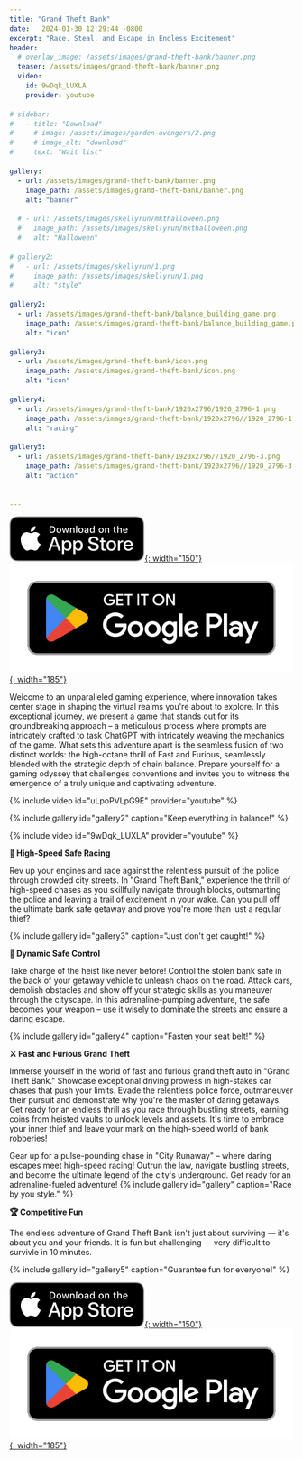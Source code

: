 ```yaml
---
title: "Grand Theft Bank"
date:   2024-01-30 12:29:44 -0800
excerpt: "Race, Steal, and Escape in Endless Excitement"
header:
  # overlay_image: /assets/images/grand-theft-bank/banner.png
  teaser: /assets/images/grand-theft-bank/banner.png
  video:
    id: 9wDqk_LUXLA
    provider: youtube

# sidebar:
#   - title: "Download"
#     # image: /assets/images/garden-avengers/2.png
#     # image_alt: "download"
#     text: "Wait list"

gallery:
  - url: /assets/images/grand-theft-bank/banner.png
    image_path: /assets/images/grand-theft-bank/banner.png
    alt: "banner"

  # - url: /assets/images/skellyrun/mkthalloween.png
  #   image_path: /assets/images/skellyrun/mkthalloween.png
  #   alt: "Halloween"

# gallery2:
#   - url: /assets/images/skellyrun/1.png
#     image_path: /assets/images/skellyrun/1.png
#     alt: "style"

gallery2:
  - url: /assets/images/grand-theft-bank/balance_building_game.png
    image_path: /assets/images/grand-theft-bank/balance_building_game.png
    alt: "icon"

gallery3:
  - url: /assets/images/grand-theft-bank/icon.png
    image_path: /assets/images/grand-theft-bank/icon.png
    alt: "icon"

gallery4:
  - url: /assets/images/grand-theft-bank/1920x2796/1920_2796-1.png
    image_path: /assets/images/grand-theft-bank/1920x2796//1920_2796-1.png
    alt: "racing"

gallery5:
  - url: /assets/images/grand-theft-bank/1920x2796//1920_2796-3.png
    image_path: /assets/images/grand-theft-bank/1920x2796//1920_2796-3.png
    alt: "action"


---
```

[![AppStore](/assets/images/appstore-badge-black.svg){: width="150"}](https://apps.apple.com/us/app/grand-theft-bank/id6466251387) 
[![PlayStore](/assets/images/google-play-badge.png){: width="185"}](https://play.google.com/store/apps/details?id=com.hippopenny.grandtheftbank)



Welcome to an unparalleled gaming experience, where innovation takes center stage in shaping the virtual realms you're about to explore. In this exceptional journey, we present a game that stands out for its groundbreaking approach – a meticulous process where prompts are intricately crafted to task ChatGPT with intricately weaving the mechanics of the game. What sets this adventure apart is the seamless fusion of two distinct worlds: the high-octane thrill of Fast and Furious, seamlessly blended with the strategic depth of chain balance. Prepare yourself for a gaming odyssey that challenges conventions and invites you to witness the emergence of a truly unique and captivating adventure.

<!-- {% include gallery id="gallery" caption="Just in time for Halloween challenge with your party!" %} -->

{% include video id="uLpoPVLpG9E" provider="youtube" %}

{% include gallery id="gallery2" caption="Keep everything in balance!" %}

{% include video id="9wDqk_LUXLA" provider="youtube" %}


**🏃 High-Speed Safe Racing** 

Rev up your engines and race against the relentless pursuit of the police through crowded city streets. In "Grand Theft Bank," experience the thrill of high-speed chases as you skillfully navigate through blocks, outsmarting the police and leaving a trail of excitement in your wake. Can you pull off the ultimate bank safe getaway and prove you're more than just a regular thief?

{% include gallery id="gallery3" caption="Just don't get caught!" %}

**🦅 Dynamic Safe Control** 

Take charge of the heist like never before! Control the stolen bank safe in the back of your getaway vehicle to unleash chaos on the road. Attack cars, demolish obstacles and show off your strategic skills as you maneuver through the cityscape. In this adrenaline-pumping adventure, the safe becomes your weapon – use it wisely to dominate the streets and ensure a daring escape.

{% include gallery id="gallery4" caption="Fasten your seat belt!" %}

**⚔️ Fast and Furious Grand Theft** 

Immerse yourself in the world of fast and furious grand theft auto in "Grand Theft Bank." Showcase exceptional driving prowess in high-stakes car chases that push your limits. Evade the relentless police force, outmaneuver their pursuit and demonstrate why you're the master of daring getaways. Get ready for an endless thrill as you race through bustling streets, earning coins from heisted vaults to unlock levels and assets. It's time to embrace your inner thief and leave your mark on the high-speed world of bank robberies!

Gear up for a pulse-pounding chase in "City Runaway" – where daring escapes meet high-speed racing! Outrun the law, navigate bustling streets, and become the ultimate legend of the city's underground. Get ready for an adrenaline-fueled adventure!
{% include gallery id="gallery" caption="Race by you style." %}


**🏆 Competitive Fun** 

The endless adventure of Grand Theft Bank isn't just about surviving — it's about you and your friends. It is fun but challenging — very difficult to survivle in 10 minutes.

{% include gallery id="gallery5" caption="Guarantee fun for everyone!" %}


[![AppStore](/assets/images/appstore-badge-black.svg){: width="150"}](https://apps.apple.com/us/app/grand-theft-bank/id6466251387) 
[![PlayStore](/assets/images/google-play-badge.png){: width="185"}](https://play.google.com/store/apps/details?id=com.hippopenny.grandtheftbank)

